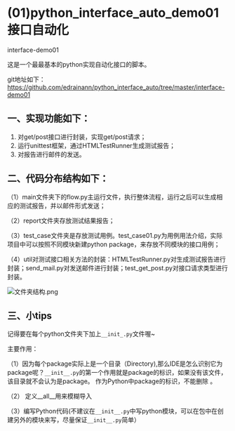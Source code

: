 # (01)python_interface_auto_demo01接口自动化

interface-demo01

这是一个最最基本的python实现自动化接口的脚本。

git地址如下：https://github.com/edrainann/python_interface_auto/tree/master/interface-demo01

## 一、实现功能如下：

1. 对get/post接口进行封装，实现get/post请求；
2. 运行unittest框架，通过HTMLTestRunner生成测试报告；
3. 对报告进行邮件的发送。

## 二、代码分布结构如下：

（1）main文件夹下的flow.py主运行文件，执行整体流程，运行之后可以生成相应的测试报告，并以邮件形式发送；

（2）report文件夹存放测试结果报告；

（3）test_case文件夹是存放测试用例。test_case01.py为用例用法介绍，实际项目中可以按照不同模块新建python package，来存放不同模块的接口用例；

（4）util对测试接口相关方法的封装：HTMLTestRunner.py对生成测试报告进行封装；send_mail.py对发送邮件进行封装；test_get_post.py对接口请求类型进行封装。

![文件夹结构.png](https://upload-images.jianshu.io/upload_images/1683050-ab3a3ea4b35a1fa4.png?imageMogr2/auto-orient/strip%7CimageView2/2/w/1240)



## 三、小tips

记得要在每个python文件夹下加上`__init_.py`文件喔~ 

主要作用：

（1）因为每个package实际上是一个目录（Directory),那么IDE是怎么识别它为package呢？`__init__.py`的第一个作用就是package的标识，如果没有该文件，该目录就不会认为是package。 作为Python中package的标识，不能删除 。

（2） 定义__all__用来模糊导入 

（3）编写Python代码(不建议在`__init__.py`中写python模块，可以在包中在创建另外的模块来写，尽量保证`__init__.py`简单） 

